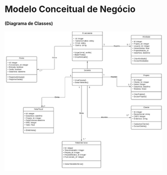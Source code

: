 # Modelo Conceitual de Negócio 
#### (Diagrama de Classes)


![Diagrama de Classes](../img/DiagramaDeClasses.jpeg)